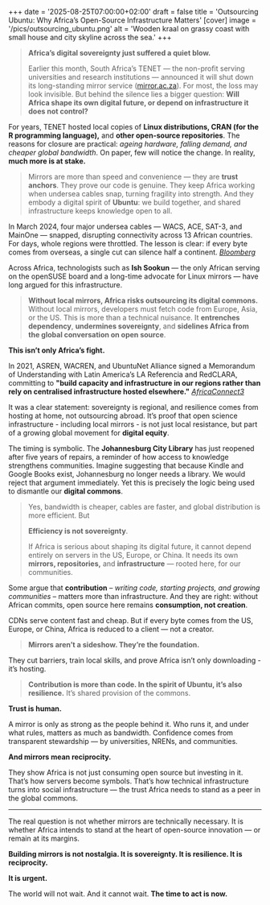 +++
date = '2025-08-25T07:00:00+02:00'
draft = false
title = 'Outsourcing Ubuntu: Why Africa’s Open-Source Infrastructure Matters'
[cover]
    image = '/pics/outsourcing_ubuntu.png'
    alt = 'Wooden kraal on grassy coast with small house and city skyline across the sea.'
+++

> **Africa’s digital sovereignty just suffered a quiet blow.**
>
> Earlier this month, South Africa’s TENET — the non-profit serving universities and research institutions — announced it will shut down its long-standing mirror service ([mirror.ac.za](https://mirror.ac.za/)). For most, the loss may look invisible. But behind the silence lies a bigger question: **Will Africa shape its own digital future, or depend on infrastructure it does not control?**

For years, TENET hosted local copies of **Linux distributions, CRAN (for the R programming language),** and **other open-source repositories**. The reasons for closure are practical: *ageing hardware, falling demand, and cheaper global bandwidth*. On paper, few will notice the change. In reality, **much more is at stake.**

> Mirrors are more than speed and convenience — they are **trust anchors**. They prove our code is genuine. They keep Africa working when undersea cables snap, turning fragility into strength. And they embody a digital spirit of **Ubuntu**: we build together, and shared infrastructure keeps knowledge open to all.

In March 2024, four major undersea cables — WACS, ACE, SAT-3, and MainOne — snapped, disrupting connectivity across 13 African countries. For days, whole regions were throttled. The lesson is clear: if every byte comes from overseas, a single cut can silence half a continent. [*Bloomberg*](https://www.bloomberg.com/news/articles/2024-03-15/massive-africa-internet-outage-could-takes-weeks-months-to-fix)

Across Africa, technologists such as **Ish Sookun** — the only African serving on the openSUSE board and a long-time advocate for Linux mirrors — have long argued for this infrastructure.

> **Without local mirrors, Africa risks outsourcing its digital commons.**
Without local mirrors, developers must fetch code from Europe, Asia, or the US. This is more than a technical nuisance. It **entrenches dependency**, **undermines sovereignty**, and **sidelines Africa from the global conversation on open source**.

**This isn’t only Africa’s fight.**

In 2021, ASREN, WACREN, and UbuntuNet Alliance signed a Memorandum of Understanding with Latin America’s LA Referencia and RedCLARA, committing to **"build capacity and infrastructure in our regions rather than rely on centralised infrastructure hosted elsewhere."** [*AfricaConnect3*](https://africaconnect3.net/africa-and-latin-america-agree-to-closer-collaboration-around-open-science/)

It was a clear statement: sovereignty is regional, and resilience comes from hosting at home, not outsourcing abroad. It’s proof that open science infrastructure - including local mirrors - is not just local resistance, but part of a growing global movement for **digital equity**.

The timing is symbolic. The **Johannesburg City Library** has just reopened after five years of repairs, a reminder of how access to knowledge strengthens communities. Imagine suggesting that because Kindle and Google Books exist, Johannesburg no longer needs a library. We would reject that argument immediately. Yet this is precisely the logic being used to dismantle our **digital commons**.

> Yes, bandwidth is cheaper, cables are faster, and global distribution is more efficient. But
>
> **Efficiency is not sovereignty**.
>
> If Africa is serious about shaping its digital future, it cannot depend entirely on servers in the US, Europe, or China. It needs its own **mirrors, repositories,** and **infrastructure** — rooted here, for our communities.

Some argue that **contribution** – *writing code, starting projects, and growing communities* – matters more than infrastructure. And they are right: without African commits, open source here remains **consumption, not creation**.

CDNs serve content fast and cheap. But if every byte comes from the US, Europe, or China, Africa is reduced to a client — not a creator.

> **Mirrors aren’t a sideshow. They’re the foundation.**

They cut barriers, train local skills, and prove Africa isn’t only downloading - it’s hosting.
> **Contribution is more than code. In the spirit of Ubuntu, it’s also resilience.**
It’s shared provision of the commons.

**Trust is human.**

A mirror is only as strong as the people behind it. Who runs it, and under what rules, matters as much as bandwidth. Confidence comes from transparent stewardship — by universities, NRENs, and communities.

**And mirrors mean reciprocity.**

They show Africa is not just consuming open source but investing in it. That’s how servers become symbols. That’s how technical infrastructure turns into social infrastructure — the trust Africa needs to stand as a peer in the global commons.

---

The real question is not whether mirrors are technically necessary. It is whether Africa intends to stand at the heart of open-source innovation — or remain at its margins.

**Building mirrors is not nostalgia. It is sovereignty. It is resilience. It is reciprocity.**

**It is urgent.**

The world will not wait. And it cannot wait. **The time to act is now.**
